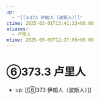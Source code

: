 ```yaml
---
up:
  - "[[⑥373 伊朗人（波斯人）]]"
ctime: 2025-03-01T13:41:23+08:00
aliases:
  - 卢里人
mtime: 2025-09-09T12:37:05+08:00
---
```


# ⑥373.3 卢里人

- up: [[⑥373 伊朗人（波斯人）]]
